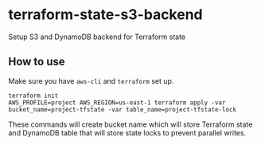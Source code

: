 # terraform-state-s3-backend

Setup S3 and DynamoDB backend for Terraform state

## How to use

Make sure you have `aws-cli` and `terraform` set up.

```
terraform init
AWS_PROFILE=project AWS_REGION=us-east-1 terraform apply -var bucket_name=project-tfstate -var table_name=project-tfstate-lock
```

These commands will create bucket name which will store Terraform state and
DynamoDB table that will store state locks to prevent parallel writes.
